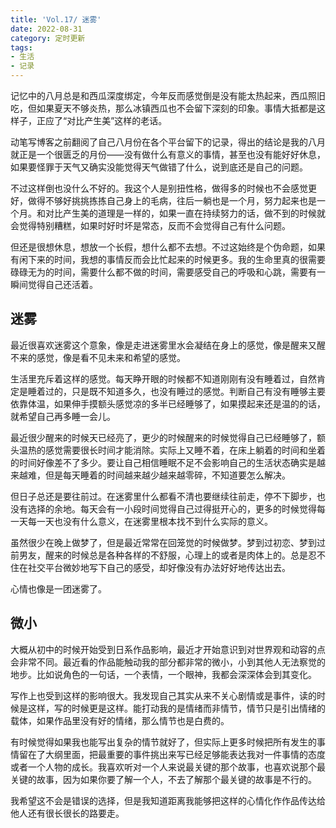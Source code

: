 ```yaml
---
title: 'Vol.17/ 迷雾'
date: 2022-08-31
category: 定时更新
tags:
- 生活
- 记录
---
```




记忆中的八月总是和西瓜深度绑定，今年反而感觉倒是没有能太热起来，西瓜照旧吃，但如果夏天不够炎热，那么冰镇西瓜也不会留下深刻的印象。事情大抵都是这样子，正应了“对比产生美”这样的老话。

动笔写博客之前翻阅了自己八月份在各个平台留下的记录，得出的结论是我的八月就正是一个很匮乏的月份——没有做什么有意义的事情，甚至也没有能好好休息，如果要怪罪于天气又确实没能觉得天气做错了什么，说到底还是自己的问题。

不过这样倒也没什么不好的。我这个人是别扭性格，做得多的时候也不会感觉更好，做得不够好挑挑拣拣自己身上的毛病，往后一躺也是一个月，努力起来也是一个月。和对比产生美的道理是一样的，如果一直在持续努力的话，做不到的时候就会觉得特别糟糕，如果时好时坏是常态，反而不会觉得自己有什么问题。

但还是很想休息，想放一个长假，想什么都不去想。不过这始终是个伪命题，如果有闲下来的时间，我想的事情反而会比忙起来的时候更多。我的生命里真的很需要碌碌无为的时间，需要什么都不做的时间，需要感受自己的呼吸和心跳，需要有一瞬间觉得自己还活着。

<!--more-->

## 迷雾

最近很喜欢迷雾这个意象，像是走进迷雾里水会凝结在身上的感觉，像是醒来又醒不来的感觉，像是看不见未来和希望的感觉。

生活里充斥着这样的感觉。每天睁开眼的时候都不知道刚刚有没有睡着过，自然肯定是睡着过的，只是既不知道多久，也没有睡过的感觉。判断自己有没有睡够主要依靠体温，如果伸手摸额头感觉凉的多半已经睡够了，如果摸起来还是温的的话，就希望自己再多睡一会儿。

最近很少醒来的时候天已经亮了，更少的时候醒来的时候觉得自己已经睡够了，额头温热的感觉需要很长时间才能消除。实际上又睡不着，在床上躺着的时间和坐着的时间好像差不了多少。要让自己相信睡眠不足不会影响自己的生活状态确实是越来越难，但是每天睡着的时间越来越少越来越零碎，不知道要怎么解决。

但日子总还是要往前过。在迷雾里什么都看不清也要继续往前走，停不下脚步，也没有选择的余地。每天会有一小段时间觉得自己过得挺开心的，更多的时候觉得每一天每一天也没有什么意义，在迷雾里根本找不到什么实际的意义。

虽然很少在晚上做梦了，但是最近常常在回笼觉的时候做梦。梦到过初恋、梦到过前男友，醒来的时候总是各种各样的不舒服，心理上的或者是肉体上的。总是忍不住在社交平台微妙地写下自己的感受，却好像没有办法好好地传达出去。

心情也像是一团迷雾了。

## 微小

大概从初中的时候开始受到日系作品影响，最近才开始意识到对世界观和动容的点会非常不同。最近看的作品能触动我的部分都非常的微小，小到其他人无法察觉的地步。比如说角色的一句话，一个表情，一个眼神，我都会深深体会到其变化。

写作上也受到这样的影响很大。我发现自己其实从来不关心剧情或是事件，读的时候是这样，写的时候更是这样。能打动我的是情绪而非情节，情节只是引出情绪的载体，如果作品里没有好的情绪，那么情节也是白费的。

有时候觉得如果我也能写出复杂的情节就好了，但实际上更多时候把所有发生的事情留在了大纲里面，把最重要的事件挑出来写已经足够能表达我对一件事情的态度或者一个人物的成长。我喜欢听对一个人来说最关键的那个故事，也喜欢说那个最关键的故事，因为如果你要了解一个人，不去了解那个最关键的故事是不行的。

我希望这不会是错误的选择，但是我知道距离我能够把这样的心情化作作品传达给他人还有很长很长的路要走。
